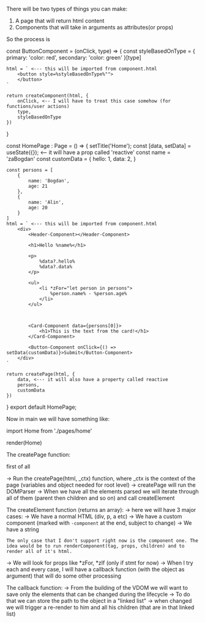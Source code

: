 There will be two types of things you can make:

1. A page that will return html content
2. Components that will take in arguments as attributes(or props) 


So the process is

const ButtonComponent = (onClick, type) => {
    const styleBasedOnType = {
        primary: 'color: red',
        secondary: 'color: green'
    }[type]

    html = ` <--- this will be imported from component.html
        <button style=%styleBasedOnType%"">
        </button>
    `

    return createComponent(html, {
        onClick, <-- I will have to treat this case somehow (for functions/user actions) 
        type,
        styleBasedOnType
    })
}

const HomePage : Page = () => {
    setTitle('Home');
    const [data, setData] = useState({}); <-- it will have a prop called 'reactive'
    const name = 'zaBogdan'
    const customData = {
        hello: 1,
        data: 2,
    }

    const persons = [
        {
            name: 'Bogdan',
            age: 21
        },
        {
            name: 'Alin',
            age: 20
        }
    ]
    html = ` <--- this will be imported from component.html
        <div>
            <Header-Component></Header-Component>
            
            <h1>Hello %name%</h1>

            <p>
                %data?.hello%
                %data?.data%
            </p>

            <ul>
                <li *zFor="let person in persons">
                    %person.name% - %person.age%
                </li>
            </ul>

            

            <Card-Component data={persons[0]}>
                <h1>This is the text from the card!</h1>
            </Card-Component>

            <Button-Component onClick={() => setData(customData)}>Submit</Button-Component>
        </div>
    `

    return createPage(html, {
        data, <--- it will also have a property called reactive
        persons,
        customData
    })

}
export default HomePage;


Now in main we will have something like:

import Home from './pages/home'

render(Home)

The createPage function:

first of all 

-> Run the createPage(html, _ctx) function, where _ctx is the context of the page (variables and object needed for root level) 
-> createPage will run the DOMParser 
-> When we have all the elements parsed we will iterate through all of them (parent then children and so on) and call createElement

The createElement function (returns an array):
-> here we will have 3 major cases:
    -> We have a normal HTML (div, p, a etc)
    -> We have a custom component (marked with `-component` at the end, subject to change)
    -> We have a string

    The only case that I don't support right now is the component one. The idea would be to run renderComponent(tag, props, children) and to render all of it's html.
-> We will look for props like *zFor, *zIf (only if stmt for now)
-> When I try each and every case, I will have a callback function (with the object as argument) that will do some other processing


The callback function:
-> From the building of the VDOM we will want to save only the elements that can be changed during the lifecycle
-> To do that we can store the path to the object in a "linked list"
-> when changed we will trigger a re-render to him and all his children (that are in that linked list)